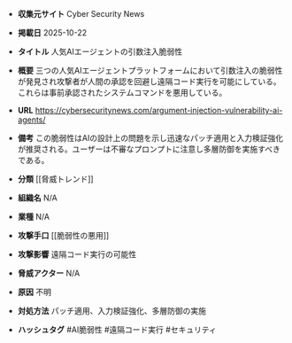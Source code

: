 - **収集元サイト**
Cyber Security News

- **掲載日**
2025-10-22

- **タイトル**
人気AIエージェントの引数注入脆弱性

- **概要**
三つの人気AIエージェントプラットフォームにおいて引数注入の脆弱性が発見され攻撃者が人間の承認を回避し遠隔コード実行を可能にしている。これらは事前承認されたシステムコマンドを悪用している。

- **URL**
https://cybersecuritynews.com/argument-injection-vulnerability-ai-agents/

- **備考**
この脆弱性はAIの設計上の問題を示し迅速なパッチ適用と入力検証強化が推奨される。ユーザーは不審なプロンプトに注意し多層防御を実施すべきである。

- **分類**
[[脅威トレンド]]

- **組織名**
N/A

- **業種**
N/A

- **攻撃手口**
[[脆弱性の悪用]]

- **攻撃影響**
遠隔コード実行の可能性

- **脅威アクター**
N/A

- **原因**
不明

- **対処方法**
パッチ適用、入力検証強化、多層防御の実施

- **ハッシュタグ**
#AI脆弱性 #遠隔コード実行 #セキュリティ
